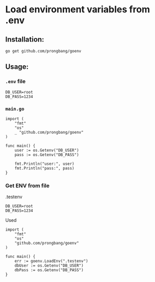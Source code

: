 # Load environment variables from .env

## Installation:

```
go get github.com/prongbang/goenv
```

## Usage:

### `.env` file
```
DB_USER=root
DB_PASS=1234
```

### `main.go`
```golang
import (
	"fmt"
	"os"
	_ "github.com/prongbang/goenv"
)

func main() {
	user := os.Getenv("DB_USER")
	pass := os.Getenv("DB_PASS")

	fmt.Println("user:", user)
	fmt.Println("pass:", pass)
}
```

### Get ENV from file

.testenv

```
DB_USER=root
DB_PASS=1234
```

Used

```golang
import (
	"fmt"
	"os"
	"github.com/prongbang/goenv"
)

func main() {
	err := goenv.LoadEnv(".testenv")
	dbUser := os.Getenv("DB_USER")
	dbPass := os.Getenv("DB_PASS")
}
```
